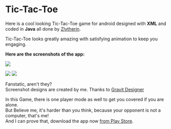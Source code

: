 # Tic-Tac-Toe
Here is a cool looking Tic-Tac-Toe game for android designed with **XML** and coded in **Java** all done by [Zlytherin](https://github.com/Zlytherin).

Tic-Tac-Toe looks greatly amazing with satisfying animation to keep you engaging.

**Here are the screenshots of the app:**

![](https://lh3.googleusercontent.com/dsNAd5o5NmvsoYizZc4lvn8O5CwgD1gbvA-2FJgwbjYX96u0QeDdmsrlyStOnOXylmQ)

![](https://lh3.googleusercontent.com/sQIhlzfPMSyDaHP1vgiVjeOvkcjKdapQ8DiQUBYMyKtXpQ6lekkixZoCr6ELJmRR4Wg)
![](https://lh3.googleusercontent.com/vxmN49_J0h0ZZnsQmhEIOWvkl3arDZqsm11B1GW4N9H22BurwuU7poVRmenh5-c3UBg)

Fanstatic, aren't they?   
Screenshot designs are created by me. Thanks to [Gravit Designer](https://www.designer.io)

In this Game, there is one player mode as well to get you covered if you are alone.  
But Believe me, it's harder than you think, because your opponent is not a computer, that's me!  
And I can prove that, download the app now [from Play Store](https://play.google.com/store/apps/details?id=com.coolgame.zlytherin.game.tic_tac_toe).
